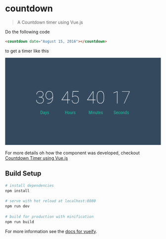 # countdown

> A Countdown timer using Vue.js

Do the following code

```html
<countdown date="August 15, 2016"></countdown>
```

to get a timer like this

![Countdown Timer made using Vue.js](countdown-vue.png)

For more details oh how the component was developed, checkout
[Countdown Timer using Vue.js]()

## Build Setup

``` bash
# install dependencies
npm install

# serve with hot reload at localhost:8080
npm run dev

# build for production with minification
npm run build
```

For more information see the [docs for vueify](https://github.com/vuejs/vueify).
